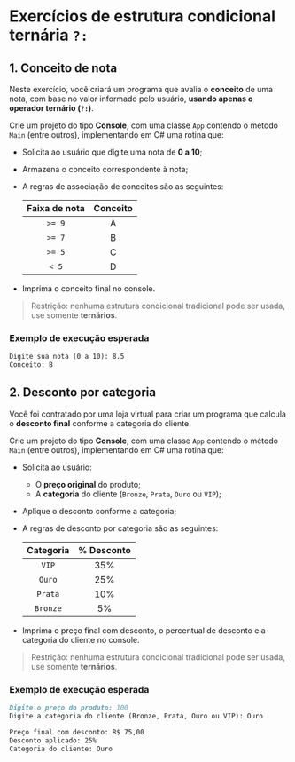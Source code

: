 # Exercícios de estrutura condicional ternária `?:`

## 1. Conceito de nota

Neste exercício, você criará um programa que avalia o **conceito** de uma nota, com base no valor informado pelo usuário, **usando apenas o operador ternário (`?:`)**.

Crie um projeto do tipo **Console**, com uma classe `App` contendo o método `Main` (entre outros), implementando em C# uma rotina que:

- Solicita ao usuário que digite uma nota de **0 a 10**;
- Armazena o conceito correspondente à nota;
- A regras de associação de conceitos são as seguintes:

  | Faixa de nota | Conceito |
  |:-------------:|:--------:|
  | `>= 9`        | A        |
  | `>= 7`        | B        |
  | `>= 5`        | C        |
  | `< 5`         | D        |

- Imprima o conceito final no console.

> Restrição: nenhuma estrutura condicional tradicional pode ser usada, use somente **ternários**.

### Exemplo de execução esperada

```markdown
Digite sua nota (0 a 10): 8.5  
Conceito: B
```

## 2. Desconto por categoria

Você foi contratado por uma loja virtual para criar um programa que calcula o **desconto final** conforme a categoria do cliente.

Crie um projeto do tipo **Console**, com uma classe `App` contendo o método `Main` (entre outros), implementando em C# uma rotina que:

- Solicita ao usuário:
  - O **preço original** do produto;
  - A **categoria** do cliente (`Bronze`, `Prata`, `Ouro` ou `VIP`);
- Aplique o desconto conforme a categoria;
- A regras de desconto por categoria são as seguintes:

  | Categoria | % Desconto |
  |:---------:|:----------:|
  | `VIP`     | 35%        |
  | `Ouro`    | 25%        |
  | `Prata`   | 10%        |
  | `Bronze`  | 5%         |

- Imprima o preço final com desconto, o percentual de desconto e a categoria do cliente no console.

> Restrição: nenhuma estrutura condicional tradicional pode ser usada, use somente **ternários**.

### Exemplo de execução esperada

```markdown
Digite o preço do produto: 100
Digite a categoria do cliente (Bronze, Prata, Ouro ou VIP): Ouro  

Preço final com desconto: R$ 75,00
Desconto aplicado: 25%
Categoria do cliente: Ouro
```
